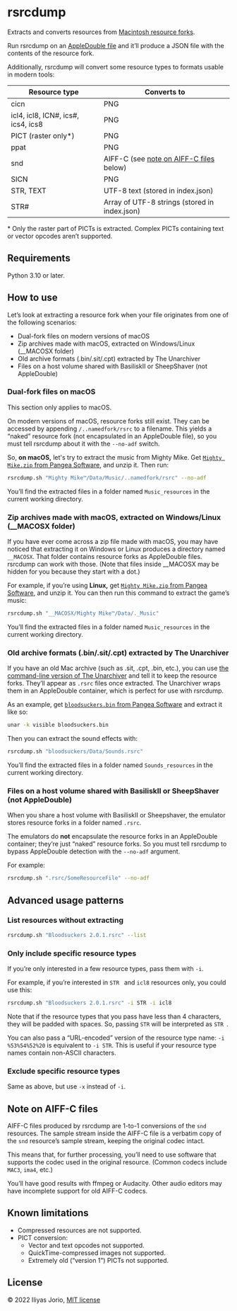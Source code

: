 # rsrcdump

Extracts and converts resources from [Macintosh resource forks](https://en.wikipedia.org/wiki/Resource_fork).

Run rsrcdump on an [AppleDouble file](https://en.wikipedia.org/wiki/AppleDouble) and it’ll produce a JSON file with the contents of the resource fork.

Additionally, rsrcdump will convert some resource types to formats usable in modern tools:

Resource type | Converts to
-------|------------
cicn | PNG
icl4, icl8, ICN#, ics#, ics4, ics8 | PNG
PICT (raster only\*) | PNG
ppat | PNG
snd  | AIFF-C (see [note on AIFF-C files](#note-on-aiff-c-files) below)
SICN | PNG
STR, TEXT | UTF-8 text (stored in index.json)
STR# | Array of UTF-8 strings (stored in index.json)

\* Only the raster part of PICTs is extracted. Complex PICTs containing text or vector opcodes aren’t supported.

## Requirements

Python 3.10 or later.

## How to use

Let’s look at extracting a resource fork when your file originates from one of the following scenarios:

- Dual-fork files on modern versions of macOS
- Zip archives made with macOS, extracted on Windows/Linux (__MACOSX folder)
- Old archive formats (.bin/.sit/.cpt) extracted by The Unarchiver
- Files on a host volume shared with BasiliskII or SheepShaver (not AppleDouble)

### Dual-fork files on macOS

This section only applies to macOS.

On modern versions of macOS, resource forks still exist. They can be accessed by appending `/..namedfork/rsrc` to a filename. This yields a “naked” resource fork (not encapsulated in an AppleDouble file), so you must tell rsrcdump about it with the `--no-adf` switch.

So, **on macOS,** let's try to extract the music from Mighty Mike. Get [`Mighty Mike.zip` from Pangea Software](https://pangeasoft.net/mightymike/files), and unzip it. Then run:

```bash
rsrcdump.sh "Mighty Mike™/Data/Music/..namedfork/rsrc" --no-adf
```
You’ll find the extracted files in a folder named `Music_resources` in the current working directory.

### Zip archives made with macOS, extracted on Windows/Linux (__MACOSX folder)

If you have ever come across a zip file made with macOS, you may have noticed that extracting it on Windows or Linux produces a directory named `__MACOSX`. That folder contains resource forks as AppleDouble files. rsrcdump can work with those. (Note that files inside __MACOSX may be hidden for you because they start with a dot.)

For example, if you’re using **Linux,** get [`Mighty Mike.zip` from Pangea Software](https://pangeasoft.net/mightymike/files), and unzip it. You can then run this command to extract the game’s music:

```bash
rsrcdump.sh "__MACOSX/Mighty Mike™/Data/._Music"
```

You’ll find the extracted files in a folder named `Music_resources` in the current working directory.

### Old archive formats (.bin/.sit/.cpt) extracted by The Unarchiver

If you have an old Mac archive (such as .sit, .cpt, .bin, etc.), you can use [the command-line version of The Unarchiver](https://theunarchiver.com/command-line) and tell it to keep the resource forks. They’ll appear as `.rsrc` files once extracted. The Unarchiver wraps them in an AppleDouble container, which is perfect for use with rsrcdump.

As an example, get [`bloodsuckers.bin` from Pangea Software](https://pangeasoft.net/files) and extract it like so:

```bash
unar -k visible bloodsuckers.bin
```

Then you can extract the sound effects with:

```bash
rsrcdump.sh "bloodsuckers/Data/Sounds.rsrc"
```

You’ll find the extracted files in a folder named `Sounds_resources` in the current working directory.

### Files on a host volume shared with BasiliskII or SheepShaver (not AppleDouble)

When you share a host volume with BasiliskII or Sheepshaver, the emulator stores resource forks in a folder named `.rsrc`.

The emulators do **not** encapsulate the resource forks in an AppleDouble container; they’re just “naked” resource forks. So you must tell rsrcdump to bypass AppleDouble detection with the `--no-adf` argument.

For example:

```bash
rsrcdump.sh ".rsrc/SomeResourceFile" --no-adf
```

## Advanced usage patterns

### List resources without extracting

```bash
rsrcdump.sh "Bloodsuckers 2.0.1.rsrc" --list
```

### Only include specific resource types

If you’re only interested in a few resource types, pass them with `-i`.

For example, if you’re interested in `STR ` and `icl8` resources only, you could use this:

```bash
rsrcdump.sh "Bloodsuckers 2.0.1.rsrc" -i STR -i icl8
```

Note that if the resource types that you pass have less than 4 characters, they will be padded with spaces. So, passing `STR` will be interpreted as `STR `.

You can also pass a “URL-encoded” version of the resource type name: `-i %53%54%52%20` is equivalent to `-i STR`. This is useful if your resource type names contain non-ASCII characters.

### Exclude specific resource types

Same as above, but use `-x` instead of `-i`.

## Note on AIFF-C files

AIFF-C files produced by rsrcdump are 1-to-1 conversions of the `snd` resources. The sample stream inside the AIFF-C file is a verbatim copy of the `snd` resource’s sample stream, keeping the original codec intact.

This means that, for further processing, you’ll need to use software that supports the codec used in the original resource. (Common codecs include `MAC3`, `ima4`, etc.)

You’ll have good results with ffmpeg or Audacity. Other audio editors may have incomplete support for old AIFF-C codecs.

## Known limitations

- Compressed resources are not supported.
- PICT conversion:
    - Vector and text opcodes not supported.
    - QuickTime-compressed images not supported.
    - Extremely old (“version 1”) PICTs not supported.

## License

© 2022 Iliyas Jorio, [MIT license](LICENSE.md)
